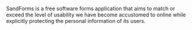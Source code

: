 SandForms is a free software forms application that aims to match orexceed the level of usability we have become accustomed to onlinewhile explicitly protecting the personal information of its users.